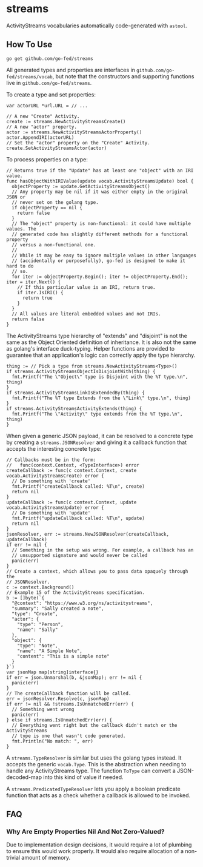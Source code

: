 # streams

ActivityStreams vocabularies automatically code-generated with `astool`.

## How To Use

```
go get github.com/go-fed/streams
```

All generated types and properties are interfaces in
`github.com/go-fed/streams/vocab`, but note that the constructors and supporting
functions live in `github.com/go-fed/streams`.

To create a type and set properties:

```golang
var actorURL *url.URL = // ...

// A new "Create" Activity.
create := streams.NewActivityStreamsCreate()
// A new "actor" property.
actor := streams.NewActivityStreamsActorProperty()
actor.AppendIRI(actorURL)
// Set the "actor" property on the "Create" Activity.
create.SetActivityStreamsActor(actor)
```

To process properties on a type:

```golang
// Returns true if the "Update" has at least one "object" with an IRI value.
func hasObjectWithIRIValue(update vocab.ActivityStreamsUpdate) bool {
  objectProperty := update.GetActivityStreamsObject()
  // Any property may be nil if it was either empty in the original JSON or
  // never set on the golang type.
  if objectProperty == nil {
    return false
  }
  // The "object" property is non-functional: it could have multiple values. The
  // generated code has slightly different methods for a functional property
  // versus a non-functional one.
  //
  // While it may be easy to ignore multiple values in other languages
  // (accidentally or purposefully), go-fed is designed to make it hard to do
  // so.
  for iter := objectProperty.Begin(); iter != objectProperty.End(); iter = iter.Next() {
    // If this particular value is an IRI, return true.
    if iter.IsIRI() {
      return true
    }
  }
  // All values are literal embedded values and not IRIs.
  return false
}
```

The ActivityStreams type hierarchy of "extends" and "disjoint" is not the same
as the Object Oriented definition of inheritance. It is also not the same as
golang's interface duck-typing. Helper functions are provided to guarantee that
an application's logic can correctly apply the type hierarchy.

```golang
thing := // Pick a type from streams.NewActivityStreams<Type>()
if streams.ActivityStreamsObjectIsDisjointWith(thing) {
  fmt.Printf("The \"Object\" type is Disjoint with the %T type.\n", thing)
}
if streams.ActivityStreamsLinkIsExtendedBy(thing) {
  fmt.Printf("The %T type Extends from the \"Link\" type.\n", thing)
}
if streams.ActivityStreamsActivityExtends(thing) {
  fmt.Printf("The \"Activity\" type extends from the %T type.\n", thing)
}
```

When given a generic JSON payload, it can be resolved to a concrete type by
creating a `streams.JSONResolver` and giving it a callback function that accepts
the interesting concrete type:

```golang
// Callbacks must be in the form:
//   func(context.Context, <TypeInterface>) error
createCallback := func(c context.Context, create vocab.ActivityStreamsCreate) error {
  // Do something with 'create'
  fmt.Printf("createCallback called: %T\n", create)
  return nil
}
updateCallback := func(c context.Context, update vocab.ActivityStreamsUpdate) error {
  // Do something with 'update'
  fmt.Printf("updateCallback called: %T\n", update)
  return nil
}
jsonResolver, err := streams.NewJSONResolver(createCallback, updateCallback)
if err != nil {
  // Something in the setup was wrong. For example, a callback has an
  // unsupported signature and would never be called
  panic(err)
}
// Create a context, which allows you to pass data opaquely through the
// JSONResolver.
c := context.Background()
// Example 15 of the ActivityStreams specification.
b := []byte(`{
  "@context": "https://www.w3.org/ns/activitystreams",
  "summary": "Sally created a note",
  "type": "Create",
  "actor": {
    "type": "Person",
    "name": "Sally"
  },
  "object": {
    "type": "Note",
    "name": "A Simple Note",
    "content": "This is a simple note"
  }
}`)
var jsonMap map[string]interface{}
if err = json.Unmarshal(b, &jsonMap); err != nil {
  panic(err)
}
// The createCallback function will be called.
err = jsonResolver.Resolve(c, jsonMap)
if err != nil && !streams.IsUnmatchedErr(err) {
  // Something went wrong
  panic(err)
} else if streams.IsUnmatchedErr(err) {
  // Everything went right but the callback didn't match or the ActivityStreams
  // type is one that wasn't code generated.
  fmt.Println("No match: ", err)
}
```

A `streams.TypeResolver` is similar but uses the golang types instead. It
accepts the generic `vocab.Type`. This is the abstraction when needing to handle
any ActivityStreams type. The function `ToType` can convert a JSON-decoded-map
into this kind of value if needed.

A `streams.PredicatedTypeResolver` lets you apply a boolean predicate function
that acts as a check whether a callback is allowed to be invoked.

## FAQ

### Why Are Empty Properties Nil And Not Zero-Valued?

Due to implementation design decisions, it would require a lot of plumbing to
ensure this would work properly. It would also require allocation of a
non-trivial amount of memory.
